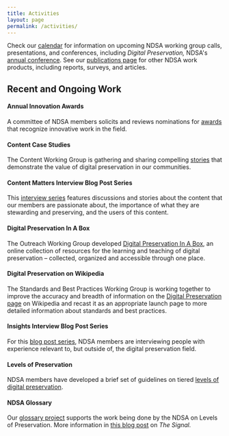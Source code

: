 ```yaml
---
title: Activities
layout: page
permalink: /activities/
---
```

Check our [calendar](/calendar/) for information on upcoming NDSA working group calls, presentations, and conferences, including *Digital Preservation,* NDSA's [annual conference](/meetings/). See our [publications page](/publications/) for other NDSA work products, including reports, surveys, and articles.

## Recent and Ongoing Work

#### Annual Innovation Awards
A committee of NDSA members solicits and reviews nominations for [awards](/awards) that recognize innovative work in the field.

#### Content Case Studies
The Content Working Group is gathering and sharing compelling [stories](/activities/case-studies/) that demonstrate the value of digital preservation in our communities.

#### Content Matters Interview Blog Post Series
This [interview series](http://blogs.loc.gov/digitalpreservation/category/content-matters-interview/) features discussions and stories about the content that our members are passionate about, the importance of what they are stewarding and preserving, and the users of this content.

#### Digital Preservation In A Box
The Outreach Working Group developed [Digital Preservation In A Box](http://dpoutreach.net/), an online collection of resources for the learning and teaching of digital preservation – collected, organized and accessible through one place.

#### Digital Preservation on Wikipedia
The Standards and Best Practices Working Group is working together to improve the accuracy and breadth of information on the [Digital Preservation page](http://en.wikipedia.org/wiki/Wikipedia:WikiProject_Digital_Preservation) on Wikipedia and recast it as an appropriate launch page to more detailed information about standards and best practices.

#### Insights Interview Blog Post Series
For this [blog post series](http://blogs.loc.gov/digitalpreservation/category/insights-interview/), NDSA members are interviewing people with experience relevant to, but outside of, the digital preservation field.

#### Levels of Preservation
NDSA members have developed a brief set of guidelines on tiered [levels of digital preservation](/activities/levels-of-digital-preservation/).

#### NDSA Glossary
Our [glossary project](/glossary/) supports the work being done by the NDSA on Levels of Preservation. More information in [this blog post](http://blogs.loc.gov/digitalpreservation/2013/02/the-release-of-the-ndsa-digital-stewardship-glossary/) on *The Signal.*
